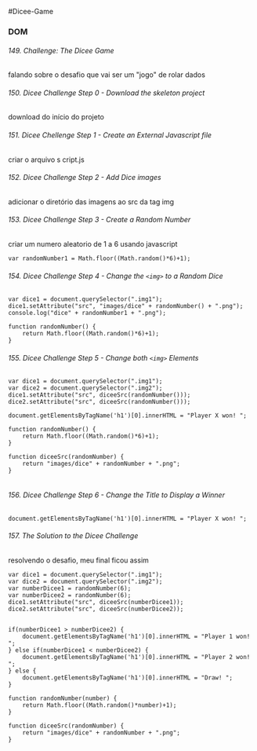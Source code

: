 #Dicee-Game
### DOM

###### 149. Challenge: The Dicee Game
falando sobre o desafio que vai ser um "jogo" de rolar dados

###### 150. Dicee Challenge Step 0 - Download the skeleton project
download do início do projeto

###### 151. Dicee Chellenge Step 1 - Create an External Javascript file
criar o arquivo s cript.js

###### 152. Dicee Challenge Step 2 - Add Dice images
adicionar o diretório das imagens ao src da tag img

###### 153. Dicee Challenge Step 3 - Create a Random Number

criar um numero aleatorio de 1 a 6 usando javascript

```
var randomNumber1 = Math.floor((Math.random()*6)+1);
```

###### 154. Dicee Challenge Step 4 - Change the `<img>` to a Random Dice
```
var dice1 = document.querySelector(".img1");
dice1.setAttribute("src", "images/dice" + randomNumber() + ".png");
console.log("dice" + randomNumber1 + ".png");

function randomNumber() {
    return Math.floor((Math.random()*6)+1);
}
```

###### 155. Dicee Challenge Step 5 - Change both `<img>` Elements

```
var dice1 = document.querySelector(".img1");
var dice2 = document.querySelector(".img2");
dice1.setAttribute("src", diceeSrc(randomNumber()));
dice2.setAttribute("src", diceeSrc(randomNumber()));

document.getElementsByTagName('h1')[0].innerHTML = "Player X won! ";

function randomNumber() {
    return Math.floor((Math.random()*6)+1);
} 

function diceeSrc(randomNumber) {
    return "images/dice" + randomNumber + ".png";
}


```
###### 156. Dicee Challenge Step 6 - Change the Title to Display a Winner
`document.getElementsByTagName('h1')[0].innerHTML = "Player X won! ";`
###### 157. The Solution to the Dicee Challenge
resolvendo o desafio, meu final ficou assim

```
var dice1 = document.querySelector(".img1");
var dice2 = document.querySelector(".img2");
var numberDicee1 = randomNumber(6);
var numberDicee2 = randomNumber(6);
dice1.setAttribute("src", diceeSrc(numberDicee1));
dice2.setAttribute("src", diceeSrc(numberDicee2));


if(numberDicee1 > numberDicee2) {
    document.getElementsByTagName('h1')[0].innerHTML = "Player 1 won! ";
} else if(numberDicee1 < numberDicee2) {
    document.getElementsByTagName('h1')[0].innerHTML = "Player 2 won! ";
} else {
    document.getElementsByTagName('h1')[0].innerHTML = "Draw! ";
}

function randomNumber(number) {
    return Math.floor((Math.random()*number)+1);
} 

function diceeSrc(randomNumber) {
    return "images/dice" + randomNumber + ".png";
}


```

